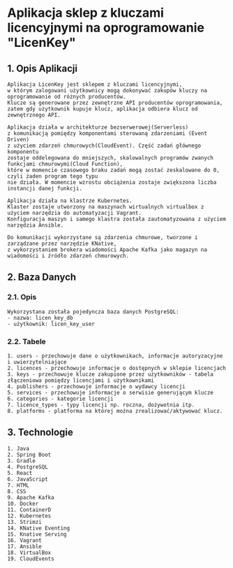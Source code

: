 # Aplikacja sklep z kluczami licencyjnymi na oprogramowanie "LicenKey"

## 1. Opis Aplikacji
    Aplikacja LicenKey jest sklepem z kluczami licencyjnymi,
    w którym zalogowani użytkownicy mogą dokonywać zakupów kluczy na oprogramowanie od różnych producentów. 
    Klucze są generowane przez zewnętrzne API producentów oprogramowania,
    zatem gdy użytkownik kupuje klucz, aplikacja odbiera klucz od zewnętrznego API.

    Aplikacja działa w architekturze bezserwerowej(Serverless)
    z komunikacją pomiędzy komponentami sterowaną zdarzeniami (Event Driven)
    z użyciem zdarzeń chmurowych(CloudEvent). Część zadań głównego komponentu
    zostaje oddelegowana do mniejszych, skalowalnych programów zwanych funkcjami chmurowymi(Cloud Function),
    które w momencie czasowego braku zadań mogą zostać zeskalowane do 0, czyli żaden program tego typu
    nie działa. W momencie wzrostu obciążenia zostaje zwiększona liczba instancji danej funkcji.

    Aplikacja działa na klastrze Kubernetes.
    Klaster zostaje utworzony na maszynach wirtualnych virtualbox z użyciem narzędzia do automatyzacji Vagrant.
    Konfiguracja maszyn i samego klastra została zautomatyzowana z użyciem narzędzia Ansible.

    Do komunikacji wykorzystane są zdarzenia chmurowe, tworzone i zarządzane przez narzędzie KNative,
    z wykorzystaniem brokera wiadomości Apache Kafka jako magazyn na wiadomości i źródło zdarzeń chmurowych.
    
## 2. Baza Danych

### 2.1. Opis
    Wykorzystana została pojedyncza baza danych PostgreSQL:
    - nazwa: licen_key_db
    - użytkownik: licen_key_user

### 2.2. Tabele
    1. users - przechowuje dane o użytkownikach, informacje autoryzacyjne i uwierzytelniające
    2. licences - przechowuje informacje o dostępnych w sklepie licencjach
    3. keys - przechowuje klucze zakupione przez użytkowników - tabela złączeniowa pomiędzy licencjami i użytkownikami
    4. publishers - przechowuje informacje o wydawcy licencji
    5. services - przechowuje informacje o serwisie generującym klucze 
    6. categories - kategorie licencji
    7. licence_types - typy licencji np. roczna, dożywotnia itp.
    8. platforms - platforma na której można zrealizować/aktywować klucz.

## 3. Technologie
    1. Java
    2. Spring Boot
    3. Gradle
    4. PostgreSQL
    5. React
    6. JavaScript
    7. HTML
    8. CSS
    9. Apache Kafka
    10. Docker
    11. ContainerD
    12. Kubernetes
    13. Strimzi
    14. KNative Eventing
    15. Knative Serving
    16. Vagrant
    17. Ansible
    18. VirtualBox
    19. CloudEvents